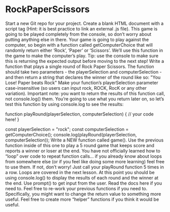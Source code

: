 # RockPaperScissors

Start a new Git repo for your project.
Create a blank HTML document with a script tag (Hint: it is best practice to link an external .js file). This game is going to be played completely from the console, so don’t worry about putting anything else in there.
Your game is going to play against the computer, so begin with a function called getComputerChoice that will randomly return either ‘Rock’, ‘Paper’ or ‘Scissors’. We’ll use this function in the game to make the computer’s play. Tip: use the console to make sure this is returning the expected output before moving to the next step!
Write a function that plays a single round of Rock Paper Scissors. The function should take two parameters - the playerSelection and computerSelection - and then return a string that declares the winner of the round like so: "You Lose! Paper beats Rock"
Make your function’s playerSelection parameter case-insensitive (so users can input rock, ROCK, RocK or any other variation).
Important note: you want to return the results of this function call, not console.log() them. You’re going to use what you return later on, so let’s test this function by using console.log to see the results:

function playRound(playerSelection, computerSelection) {
  // your code here!
}
 
const playerSelection = "rock";
const computerSelection = getComputerChoice();
console.log(playRound(playerSelection, computerSelection));
Write a NEW function called game(). Use the previous function inside of this one to play a 5 round game that keeps score and reports a winner or loser at the end.
You have not officially learned how to “loop” over code to repeat function calls… if you already know about loops from somewhere else (or if you feel like doing some more learning) feel free to use them. If not, don’t worry! Just call your playRound function 5 times in a row. Loops are covered in the next lesson.
At this point you should be using console.log() to display the results of each round and the winner at the end.
Use prompt() to get input from the user. Read the docs here if you need to.
Feel free to re-work your previous functions if you need to. Specifically, you might want to change the return value to something more useful.
Feel free to create more “helper” functions if you think it would be useful.
